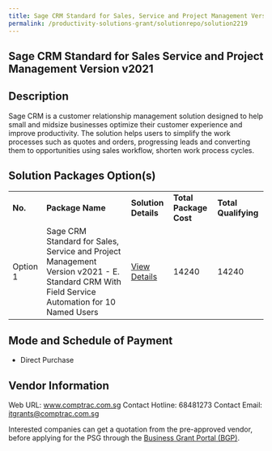```yaml
---
title: Sage CRM Standard for Sales, Service and Project Management Version v2021
permalink: /productivity-solutions-grant/solutionrepo/solution2219
---
```


## Sage CRM Standard for Sales Service and Project Management Version v2021

## Description

Sage CRM is a customer relationship management solution designed to help small and midsize businesses optimize their customer experience and improve productivity.  The solution helps users to simplify the work processes such as quotes and orders, progressing leads and converting them to opportunities using sales workflow, shorten work process cycles.

## Solution Packages Option(s)

<table>
<tr>
<td><b>No.</b></td>
<td><b>Package Name</b></td>
<td><b>Solution Details</b></td>
<td><b>Total Package Cost</b></td>
<td><b>Total Qualifying</b></td>
</tr>
<tr>
<td>Option 1</td>
<td>Sage CRM Standard for Sales, Service and Project Management Version v2021 - E. Standard CRM With Field Service Automation for 10 Named Users</td>
<td><a href='https://www.gobusiness.gov.sg/images/psg/ComptracSystems20200856_Desensitised_Annex_3_Part_5.pdf'>View Details</a></td>
<td>14240</td>
<td>14240</td>
</tr>
</table>

## Mode and Schedule of Payment

 - Direct Purchase

## Vendor Information

 Web URL: www.comptrac.com.sg 
Contact Hotline: 68481273 
Contact Email: itgrants@comptrac.com.sg 


Interested companies can get a quotation from the pre-approved vendor, before applying for the PSG through the <a href='https://www.businessgrants.gov.sg/'>Business Grant Portal (BGP)</a>.
<script src="/jquery/resize-tables.js"></script>
